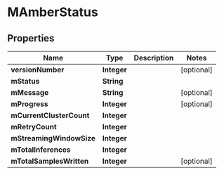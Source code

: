 

# MAmberStatus


## Properties

| Name | Type | Description | Notes |
|------------ | ------------- | ------------- | -------------|
|**versionNumber** | **Integer** |  |  [optional] |
|**mStatus** | **String** |  |  |
|**mMessage** | **String** |  |  [optional] |
|**mProgress** | **Integer** |  |  [optional] |
|**mCurrentClusterCount** | **Integer** |  |  |
|**mRetryCount** | **Integer** |  |  |
|**mStreamingWindowSize** | **Integer** |  |  |
|**mTotalInferences** | **Integer** |  |  |
|**mTotalSamplesWritten** | **Integer** |  |  [optional] |



